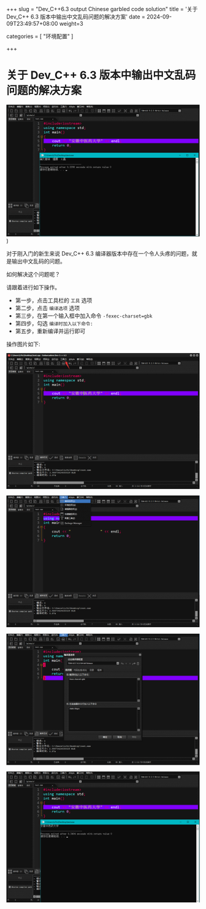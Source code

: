 +++
slug = "Dev_C++6.3 output Chinese garbled code solution"
title = '关于 Dev_C++ 6.3 版本中输出中文乱码问题的解决方案'
date = 2024-09-09T23:49:57+08:00
weight=3

categories = [
    "环境配置"
]


+++

# 关于 Dev_C++ 6.3 版本中输出中文乱码问题的解决方案

![img](https://raw.githubusercontent.com/lab530/assets_images_storage/main/Post/PicGoSetting2022-10-24-1.png))

对于刚入门的新生来说 Dev_C++ 6.3 编译器版本中存在一个令人头疼的问题，就是输出中文乱码的问题。

如何解决这个问题呢？

请跟着进行如下操作。

+ 第一步，点击工具栏的 `工具` 选项
+ 第二步，点击 `编译选项` 选项
+ 第三步，在第一个输入框中加入命令 `-fexec-charset=gbk` 
+ 第四步，勾选 `编译时加入以下命令:`
+ 第五步，重新编译并运行即可

操作图片如下:

![img](https://raw.githubusercontent.com/lab530/assets_images_storage/main/Post/PicGoSetting2022-10-24-2.png)

![img](https://raw.githubusercontent.com/lab530/assets_images_storage/main/Post/PicGoSetting2022-10-24-3.png)

![img](https://raw.githubusercontent.com/lab530/assets_images_storage/main/Post/PicGoSetting2022-10-24-4.png)

![img](https://raw.githubusercontent.com/lab530/assets_images_storage/main/Post/PicGoSetting2022-10-24-5.png)